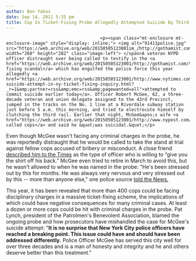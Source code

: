 ```yaml
---
author: Ben Yakas
date: Sep 14, 2011 5:35 pm
title: Cop In Ticket-Fixing Probe Allegedly Attempted Suicide By Third Rail
---
```


	
										<p><span class="mt-enclosure mt-enclosure-image" style="display: inline;"> <img alt="91411police.jpg" src="https://web.archive.org/web/20150505123001im_/http://gothamist.com/attachments/byakas/91411police.jpg" width="260" height="282" class="image-left"> </span>A veteran NYPD officer distraught over being called to testify in the <a href="https://web.archive.org/web/20150505123001/http://gothamist.com/tags/ticketfixingscheme">ticket-fixing scandal</a> which has engulfed the police force this year allegedly <a href="https://web.archive.org/web/20150505123001/http://www.nytimes.com/2011/09/15/nyregion/possible-suicide-attempt-in-ny-ticket-fixing-inquiry.html?_r=1&amp;partner=rss&amp;emc=rss&amp;pagewanted=all">attempted to commit suicide earlier today</a>. Officer Robert McGee, 62, a three-decade veteran and union delegate assigned to the 43rd Precinct, jumped in the tracks on the No. 1 line at a Riverdale subway station just before 5 a.m. this morning, and tried to electrocute himself by clutching the third rail. Earlier that night, McGee&apos;s wife <a href="https://web.archive.org/web/20150505123001/http://www.nypost.com/p/news/local/cop_probed_suicide_nypd_tix_fix_kWJ44d74dvOXUnDUYmKeQO">had called cops</a> and said he &quot;was suicidal.&quot;</p>

<p>Even though McGee wasn&apos;t facing any criminal charges in the probe, he was reportedly distraught that he would be called to take the stand at trial against fellow cops accused of bribery or misconduct. A close friend <a href="https://web.archive.org/web/20150505123001/http://www.nytimes.com/2011/09/15/nyregion/possible-suicide-attempt-in-ny-ticket-fixing-inquiry.html?_r=1&amp;partner=rss&amp;emc=rss&amp;pagewanted=all">described him to the Times</a> as the type of officer who is willing to &#x201C;give you the shirt off his back.&#x201D; McGee even tried to retire in March to avoid this, but he wasn&apos;t allowed to when he was named in the probe: &quot;He&apos;s been stressed out by this for months. He was always very nervous and very stressed out by this -- more than anyone else,&quot; one police source <a href="https://web.archive.org/web/20150505123001/http://www.nydailynews.com/ny_local/2011/09/14/2011-09-14_cop_probed_in_ticketfixing_tried_to_commit_suicide_in_subway_ahead_of_being_call.html">told the News.</a></p>

<p>This year, it has been revealed that more than 400 cops could be facing disciplinary charges in a massive ticket-fixing scheme, the implications of which could have negative consequences for many criminal cases. At least a dozen or more cops could be hit with criminal charges in the probe. Pat Lynch, president of the Patrolmen&apos;s Benevolent Association, blamed the ongoing probe and how prosecutors have mishandled the case for McGee&apos;s suicide attempt: &quot;<strong>It is no surprise that New York City police officers have reached a breaking point. This issue could have and should have been addressed differently.</strong> Police Officer McGee has served this city well for over three decades and is a man of honesty and integrity and he and others deserve better than this treatment.&quot;</p>					
										
									
				